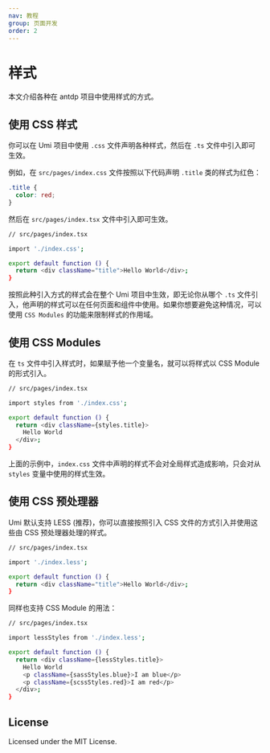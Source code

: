 ```yaml
---
nav: 教程
group: 页面开发
order: 2
---
```


# 样式

本文介绍各种在 antdp 项目中使用样式的方式。

## 使用 CSS 样式

你可以在 Umi 项目中使用 `.css` 文件声明各种样式，然后在 `.ts` 文件中引入即可生效。

例如，在 `src/pages/index.css` 文件按照以下代码声明 `.title` 类的样式为红色：

```css
.title {
  color: red;
}
```

然后在 `src/pages/index.tsx` 文件中引入即可生效。

```bash
// src/pages/index.tsx

import './index.css';

export default function () {
  return <div className="title">Hello World</div>;
}
```

按照此种引入方式的样式会在整个 Umi 项目中生效，即无论你从哪个 `.ts` 文件引入，他声明的样式可以在任何页面和组件中使用。如果你想要避免这种情况，可以使用 `CSS Modules` 的功能来限制样式的作用域。

## 使用 CSS Modules

在 `ts` 文件中引入样式时，如果赋予他一个变量名，就可以将样式以 CSS Module 的形式引入。

```bash
// src/pages/index.tsx

import styles from './index.css';

export default function () {
  return <div className={styles.title}>
    Hello World
  </div>;
}
```

上面的示例中，`index.css` 文件中声明的样式不会对全局样式造成影响，只会对从 `styles` 变量中使用的样式生效。

## 使用 CSS 预处理器

Umi 默认支持 LESS (推荐)，你可以直接按照引入 CSS 文件的方式引入并使用这些由 CSS 预处理器处理的样式。

```bash
// src/pages/index.tsx

import './index.less';

export default function () {
  return <div className="title">Hello World</div>;
}
```

同样也支持 CSS Module 的用法：

```bash
// src/pages/index.tsx

import lessStyles from './index.less';

export default function () {
  return <div className={lessStyles.title}>
    Hello World
    <p className={sassStyles.blue}>I am blue</p>
    <p className={scssStyles.red}>I am red</p>
  </div>;
}
```

## License

Licensed under the MIT License.

